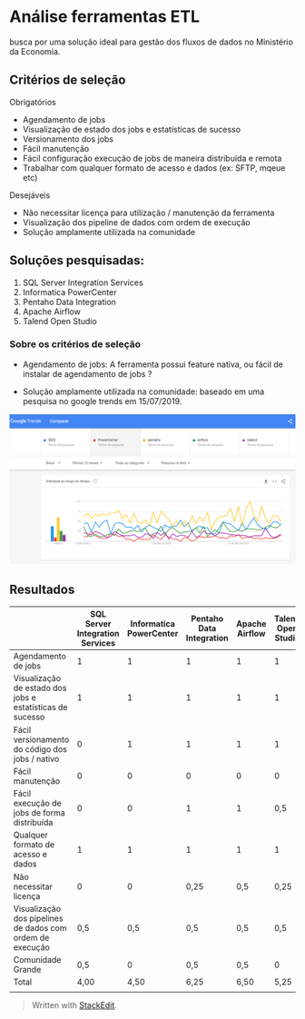 # Análise ferramentas ETL

busca por uma solução ideal para gestão dos fluxos de dados no Ministério da Economia.

## Critérios de seleção

Obrigatórios
* Agendamento de jobs
* Visualização de estado dos jobs e estatísticas de sucesso
* Versionamento dos jobs
* Fácil manutenção
* Fácil configuração execução de jobs de maneira distribuída e remota
* Trabalhar com qualquer formato de acesso e dados (ex: SFTP, mqeue etc)

Desejáveis
* Não necessitar licença para utilização / manutenção da ferramenta
* Visualização dos pipeline de dados com ordem de execução
* Solução amplamente utilizada na comunidade

## Soluções pesquisadas:

1. SQL Server Integration Services
2. Informatica PowerCenter
3. Pentaho Data Integration
4. Apache Airflow
5. Talend Open Studio

### Sobre os critérios de seleção

-   Agendamento de jobs: A ferramenta possui feature nativa, ou fácil de instalar de agendamento de jobs ?

 - Solução amplamente utilizada na comunidade: baseado em uma pesquisa no google trends em 15/07/2019.

![google-trends](https://raw.githubusercontent.com/chris-redfield/etl-me/master/img/google-trends-etl.PNG)

## Resultados

|                                                           | SQL Server Integration Services | Informatica PowerCenter | Pentaho Data Integration | Apache Airflow | Talend Open Studio |
|-----------------------------------------------------------|---------------------------------|-------------------------|--------------------------|----------------|--------------------|
| Agendamento de jobs                                       | 1                               | 1                       | 1                        | 1              | 1                  |
| Visualização de estado dos jobs e estatísticas de sucesso | 1                               | 1                       | 1                        | 1              | 1                  |
| Fácil versionamento do código dos jobs / nativo           | 0                               | 1                       | 1                        | 1              | 1                  |
| Fácil manutenção                                          | 0                               | 0                       | 0                        | 0              | 0                  |
| Fácil execução de jobs de forma distribuída               | 0                               | 0                       | 1                        | 1              | 0,5                |
| Qualquer formato de acesso e dados                        | 1                               | 1                       | 1                        | 1              | 1                  |
| Não necessitar licença                                    | 0                               | 0                       | 0,25                     | 0,5            | 0,25               |
| Visualização dos pipelines de dados com ordem de execução | 0,5                             | 0,5                     | 0,5                      | 0,5            | 0,5                |
| Comunidade Grande                                         | 0,5                             | 0                       | 0,5                      | 0,5            | 0                  |
| Total                                                     | 4,00                            | 4,50                    | 6,25                     | 6,50           | 5,25               |
|                                                           |                                 |                         |                          |                |                    |



> Written with [StackEdit](https://stackedit.io/).
